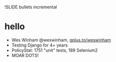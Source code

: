 !SLIDE bullets incremental
# hello #

* Wes Winham @weswinham, [gplus.to/weswinham](http://gplus.to/weswinham)
* Testing Django for 4+ years
* PolicyStat: 1751 "unit" tests, 189 Selenium2
* MOAR DOTS!
